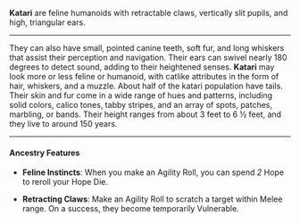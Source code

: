 
**Katari** are feline humanoids with retractable claws, vertically slit pupils, and high, triangular ears.

---

They can also have small, pointed canine teeth, soft fur, and long whiskers that assist their perception and navigation. Their ears can swivel nearly 180 degrees to detect sound, adding to their heightened senses. **Katari** may look more or less feline or humanoid, with catlike attributes in the form of hair, whiskers, and a muzzle. About half of the katari population have tails. Their skin and fur come in a wide range of hues and patterns, including solid colors, calico tones, tabby stripes, and an array of spots, patches, marbling, or bands. Their height ranges from about 3 feet to 6 ½ feet, and they live to around 150 years.

-----

#### Ancestry Features 

* **Feline Instincts**: When you make an Agility Roll, you can spend *2* Hope to reroll your Hope Die.

* **Retracting Claws**: Make an Agility Roll to scratch a target within Melee range. On a success, they become temporarily Vulnerable.